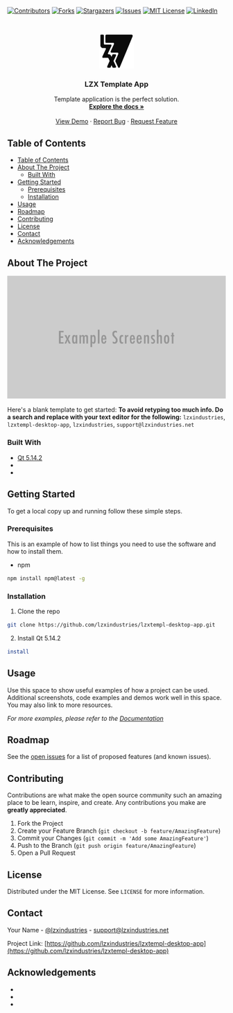 <!--
*** Thanks for checking out this README Template. If you have a suggestion that would
*** make this better, please fork the repo and create a pull request or simply open
*** an issue with the tag "enhancement".
*** Thanks again! Now go create something AMAZING! :D
***
***
***
*** To avoid retyping too much info. Do a search and replace for the following:
*** lzxindustries, lzxtempl-desktop-app, lzxindustries, support@lzxindustries.net
-->





<!-- PROJECT SHIELDS -->
<!--
*** I'm using markdown "reference style" links for readability.
*** Reference links are enclosed in brackets [ ] instead of parentheses ( ).
*** See the bottom of this document for the declaration of the reference variables
*** for contributors-url, forks-url, etc. This is an optional, concise syntax you may use.
*** https://www.markdownguide.org/basic-syntax/#reference-style-links
-->
[![Contributors][contributors-shield]][contributors-url]
[![Forks][forks-shield]][forks-url]
[![Stargazers][stars-shield]][stars-url]
[![Issues][issues-shield]][issues-url]
[![MIT License][license-shield]][license-url]
[![LinkedIn][linkedin-shield]][linkedin-url]



<!-- PROJECT LOGO -->
<br />
<p align="center">
  <a href="https://github.com/lzxindustries/lzxtempl-desktop-app">
    <img src="images/logo.png" alt="Logo" width="80" height="80">
  </a>

  <h3 align="center">LZX Template App</h3>

  <p align="center">
    Template application is the perfect solution.
    <br />
    <a href="https://lzxindustries.github.io/lzxtempl-desktop-app"><strong>Explore the docs »</strong></a>
    <br />
    <br />
    <a href="https://github.com/lzxindustries/lzxtempl-desktop-app">View Demo</a>
    ·
    <a href="https://github.com/lzxindustries/lzxtempl-desktop-app/issues">Report Bug</a>
    ·
    <a href="https://github.com/lzxindustries/lzxtempl-desktop-app/issues">Request Feature</a>
  </p>
</p>



<!-- TABLE OF CONTENTS -->
## Table of Contents

- [Table of Contents](#table-of-contents)
- [About The Project](#about-the-project)
  - [Built With](#built-with)
- [Getting Started](#getting-started)
  - [Prerequisites](#prerequisites)
  - [Installation](#installation)
- [Usage](#usage)
- [Roadmap](#roadmap)
- [Contributing](#contributing)
- [License](#license)
- [Contact](#contact)
- [Acknowledgements](#acknowledgements)



<!-- ABOUT THE PROJECT -->
## About The Project

[![Product Name Screen Shot][product-screenshot]](https://example.com)

Here's a blank template to get started:
**To avoid retyping too much info. Do a search and replace with your text editor for the following:**
`lzxindustries`, `lzxtempl-desktop-app`, `lzxindustries`, `support@lzxindustries.net`


### Built With

* [Qt 5.14.2](https://www.qt.io/)
* []()
* []()



<!-- GETTING STARTED -->
## Getting Started

To get a local copy up and running follow these simple steps.

### Prerequisites

This is an example of how to list things you need to use the software and how to install them.
* npm
```sh
npm install npm@latest -g
```

### Installation

1. Clone the repo
```sh
git clone https://github.com/lzxindustries/lzxtempl-desktop-app.git
```
2. Install Qt 5.14.2
```sh
install
```



<!-- USAGE EXAMPLES -->
## Usage

Use this space to show useful examples of how a project can be used. Additional screenshots, code examples and demos work well in this space. You may also link to more resources.

_For more examples, please refer to the [Documentation](https://lzxindustries.github.io/lzxtempl-desktop-app)_



<!-- ROADMAP -->
## Roadmap

See the [open issues](https://github.com/lzxindustries/lzxtempl-desktop-app/issues) for a list of proposed features (and known issues).



<!-- CONTRIBUTING -->
## Contributing

Contributions are what make the open source community such an amazing place to be learn, inspire, and create. Any contributions you make are **greatly appreciated**.

1. Fork the Project
2. Create your Feature Branch (`git checkout -b feature/AmazingFeature`)
3. Commit your Changes (`git commit -m 'Add some AmazingFeature'`)
4. Push to the Branch (`git push origin feature/AmazingFeature`)
5. Open a Pull Request



<!-- LICENSE -->
## License

Distributed under the MIT License. See `LICENSE` for more information.



<!-- CONTACT -->
## Contact

Your Name - [@lzxindustries](https://twitter.com/lzxindustries) - support@lzxindustries.net

Project Link: [https://github.com/lzxindustries/lzxtempl-desktop-app](https://github.com/lzxindustries/lzxtempl-desktop-app)



<!-- ACKNOWLEDGEMENTS -->
## Acknowledgements

* []()
* []()
* []()





<!-- MARKDOWN LINKS & IMAGES -->
<!-- https://www.markdownguide.org/basic-syntax/#reference-style-links -->
[contributors-shield]: https://img.shields.io/github/contributors/lzxindustries/repo.svg?style=flat-square
[contributors-url]: https://github.com/lzxindustries/repo/graphs/contributors
[forks-shield]: https://img.shields.io/github/forks/lzxindustries/repo.svg?style=flat-square
[forks-url]: https://github.com/lzxindustries/repo/network/members
[stars-shield]: https://img.shields.io/github/stars/lzxindustries/repo.svg?style=flat-square
[stars-url]: https://github.com/lzxindustries/repo/stargazers
[issues-shield]: https://img.shields.io/github/issues/lzxindustries/repo.svg?style=flat-square
[issues-url]: https://github.com/lzxindustries/repo/issues
[license-shield]: https://img.shields.io/github/license/lzxindustries/repo.svg?style=flat-square
[license-url]: https://github.com/lzxindustries/repo/blob/master/LICENSE.txt
[linkedin-shield]: https://img.shields.io/badge/-LinkedIn-black.svg?style=flat-square&logo=linkedin&colorB=555
[linkedin-url]: https://linkedin.com/in/lzxindustries
[product-screenshot]: images/screenshot.png
